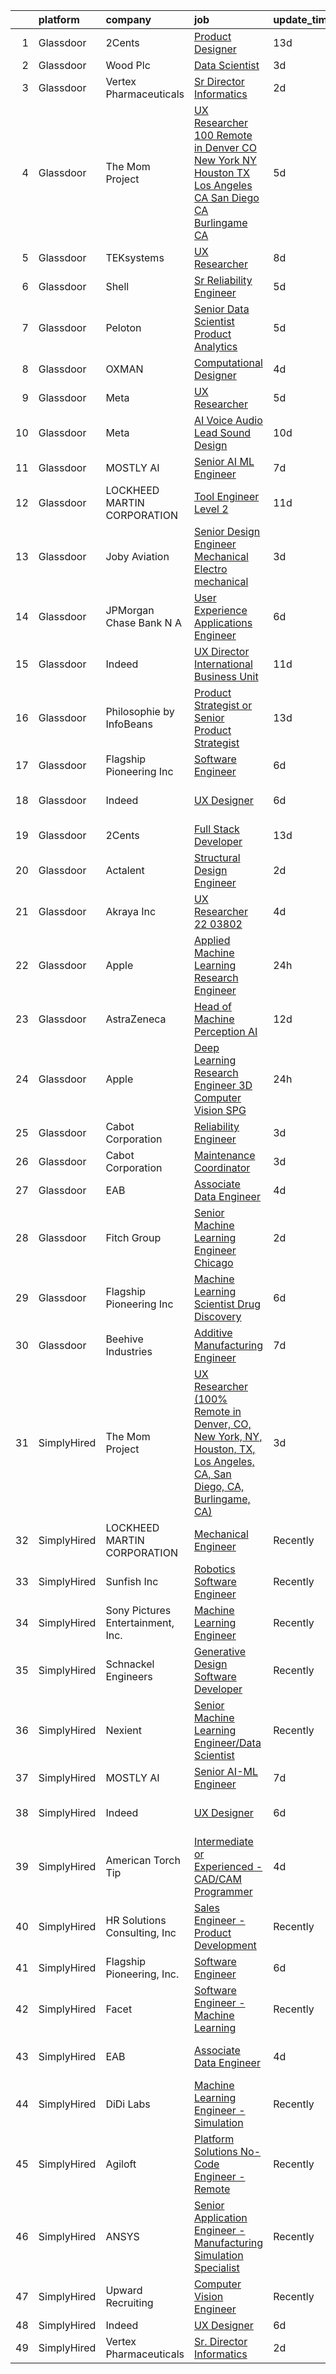 

|    | platform    | company                           | job                                                                                                                                                                                                                                                                                                                                                                                                                                                                                                                                                                                                                                                                                                                                                                                                                                                                                                                                                                                                                                                                                                                                                                                                                                                                                                                                                                            | update_time   | location                   |
|---:|:------------|:----------------------------------|:-------------------------------------------------------------------------------------------------------------------------------------------------------------------------------------------------------------------------------------------------------------------------------------------------------------------------------------------------------------------------------------------------------------------------------------------------------------------------------------------------------------------------------------------------------------------------------------------------------------------------------------------------------------------------------------------------------------------------------------------------------------------------------------------------------------------------------------------------------------------------------------------------------------------------------------------------------------------------------------------------------------------------------------------------------------------------------------------------------------------------------------------------------------------------------------------------------------------------------------------------------------------------------------------------------------------------------------------------------------------------------|:--------------|:---------------------------|
|  1 | Glassdoor   | 2Cents                            | [Product Designer](https://www.glassdoor.com/partner/jobListing.htm?pos=124&ao=1136043&s=58&guid=000001825836bd82bc56d233a3eb238c&src=GD_JOB_AD&t=SR&vt=w&ea=1&cs=1_c66473f6&cb=1659337359093&jobListingId=1008012892209&jrtk=3-0-1g9c3dfdskf1s802-1g9c3dfedihkk800-87ec4afc59254818-)                                                                                                                                                                                                                                                                                                                                                                                                                                                                                                                                                                                                                                                                                                                                                                                                                                                                                                                                                                                                                                                                                         | 13d           | Remote                     |
|  2 | Glassdoor   | Wood Plc                          | [Data Scientist](https://www.glassdoor.com/partner/jobListing.htm?pos=122&ao=1136043&s=58&guid=000001825836bd82bc56d233a3eb238c&src=GD_JOB_AD&t=SR&vt=w&cs=1_84842012&cb=1659337359093&jobListingId=1008036530570&jrtk=3-0-1g9c3dfdskf1s802-1g9c3dfedihkk800-23923f771389cd5c-)                                                                                                                                                                                                                                                                                                                                                                                                                                                                                                                                                                                                                                                                                                                                                                                                                                                                                                                                                                                                                                                                                                | 3d            | Houston, TX                |
|  3 | Glassdoor   | Vertex Pharmaceuticals            | [Sr  Director Informatics](https://www.glassdoor.com/partner/jobListing.htm?pos=102&ao=1110586&s=58&guid=000001825836bd82bc56d233a3eb238c&src=GD_JOB_AD&t=SR&vt=w&cs=1_772282ff&cb=1659337359090&jobListingId=1008038636642&cpc=BAEB662971763A76&jrtk=3-0-1g9c3dfdskf1s802-1g9c3dfedihkk800-8c6666baebe0c308--6NYlbfkN0DLSkztd4vtTiXJqeHSV6FQdAfV6v4UgVauYgd-fEjIKzcBdXAyD1pAqBYN21JT7FRNkXQlVRWH2X5r23gxL7hkcXW29DF7uqYarHl3-kBnk9wiy9VUUwrfFDE1bbGq-3WotvgzURLlkFs9D6HE7sYjcXuvRYf1-nGtTBsFro9MTM7U6bgnbvTTEz68L7docZYYjOKVc5eVjmthuEEJSXcr2CdzqvTmNlTaJXskQpX69FbdpeMszSehUuCocI6EqigILKF2DTJ5C-9fGcgwzzwmwksNvRcAmANCehkgvCC4X0BViM4-evTmCqnaYv1O7Jt-OXTG8bpbCJ7-OmGLZxN3l0_U7Yvmb8luE9Cy1dTzddwZ00R_jdCzrV6DvzHg9d1U8PaC99Y7CvDi6AjUBny7D5IlmonTtCkIUTEoAdOLI2JVCdI56o6Ms-u8Y3oDbbmSz8dNKVs-L37qwIVcNiWi3dp83xB-r7YK2bNrwBUSdpCHoOqkwfJCZOzWt221h5OLNdCMJhaIYO6bBIeAW3xGEwxXQJfR5eOC2Bzkdz34YQ%3D%3D)                                                                                                                                                                                                                                                                                                                                                                                                                                                                     | 2d            | Boston, MA                 |
|  4 | Glassdoor   | The Mom Project                   | [UX Researcher  100  Remote in Denver  CO  New York  NY  Houston  TX  Los Angeles  CA  San Diego  CA  Burlingame  CA ](https://www.glassdoor.com/partner/jobListing.htm?pos=105&ao=1110586&s=58&guid=000001825836bd82bc56d233a3eb238c&src=GD_JOB_AD&t=SR&vt=w&cs=1_c78dc63f&cb=1659337359091&jobListingId=1008031987405&cpc=47CFDC01B3F81FAC&jrtk=3-0-1g9c3dfdskf1s802-1g9c3dfedihkk800-1c0499f345ea7c01--6NYlbfkN0BDp_epf89aHDQhKpPegNJQ_ldQpEFZQsM9OcONMGxWx6pU56EKHF58QjVdAUvn2gXWmN-jNxj30fEr7ucrnnoWaA7GhknQKw_pX8S0ZudUP8iUsGOEcgiWeJ71eQ-LYoWGRxy4nYltpu0silshcAFbtVcOFlDuwSNbTCoZ9Q0pn10eRlBCyIjHQ6DAt-uoEBt3r_LLrNU3r8wdw5W2Pu8tCLuqy7FokBrjElTEckwh_l3YfBVQLoEoNnu5L5ECHAJ7xOLnTkgLXckz6yCvvrBq2Rf1EgeFd-AJrjCgkuHE770LetYwjy5O9Lt4P-K8hfVtTCv23kvVCoJRC4CuwK021dBpd9KOlDpIBWx2nAjHsrJn5F5r0LGQMdtXslI65IQFP_OdrRpZo1DAlfXoT3hcFxawO91uCPz3M3XfoC_Pz5pbreGQG_DlXT4QOhhyv93APlzH1PmuP-mk7DsVWm_4SYhE5DN5OQ6uDYLAxQfpa0FMXAvYS0mvrzwiCUmlugdZSYF97mKxXA3uKseTwfG6FMNCiyzqzdIDpLYUzrN-6Vvtni4dJBpWwgZ2umjgxdY%3D)                                                                                                                                                                                                                                                                                                                                                       | 5d            | Burlingame, CA             |
|  5 | Glassdoor   | TEKsystems                        | [UX Researcher](https://www.glassdoor.com/partner/jobListing.htm?pos=107&ao=1110586&s=58&guid=000001825836bd82bc56d233a3eb238c&src=GD_JOB_AD&t=SR&vt=w&cs=1_8e1daacd&cb=1659337359091&jobListingId=1008024266120&cpc=2CAED5C921A5F994&jrtk=3-0-1g9c3dfdskf1s802-1g9c3dfedihkk800-4a893de833f8edc7--6NYlbfkN0AuKz8EBO1xHDEL7V2YF9xF3dC_I9B9i-Zw2Jh8clPMK9BxhHDJszxSyW718EipT5OKVo0l8fGahg7JVHHTvhMl6NWgDS8cwN9dycP3fH88SEte35WzHnr9jI2zsKnd3aTaH-zb4Mlwe4dGjQZzahKkmSZE0za2Dzfn-JC1lqc6IDMnUy-JJeXOX-Bwa2Oc5Z-xe7EPoKePAjtAOVDm11NaNIocZcyCCSCOcxIeiKq_DYTpjFMUdEJyuEl9zaPACLV7NkDmZp1hJrCoMQbZeaPM7wN0Za3hHh0khiIgRMzpXs3i8cII9bDOl5PxWmWOqAOO0_ADJoNvb8Bfhx5wwgxYI0937R0E0S082cIjqjjQU6fztb8U216J9wfPeyK98DqnYgG_VkJozR2aKCjDViPyvkj2XtdD_8KPhl9FAJXFca5wf7CmOeBiXgpUhd4QD4wKzj-josEIrE2D27VZNu9-TEOyUvKtVAG-3ElfQ5cg7G9-s_VTj4KsfosVdIHQXDSJixfpiXcUPwkZRdtYdYMdDam_UB1QBVssXkp23KSe-6EFl8jn4eQL8Hda_2KzUhTBRB9KsnHGTF-KquerfgmRvfzW1kK5LZZxhL6Pu2jiF8zoFhv7UDCxDekmUG4NHPJwvzFUmmJ0k_RKnUAXWMqv31QF3M5hgQUsPi0yPz7LMRSLnHw_Pk4MUibQvI8ay-xCNv9BK-Oj9lTkL996KiGZv0PMiS_DpeOyFePtloi6JtzybjoqR4f3dOE1P9hezBWI7CYCyl7Z_wbXSrwTMkLT8mqFhY1Yl4-Ld-9R1Kvv0w7-ZYi8JHsPdUWRRXmH-l_NHTbuonkaXPWkVTaAOpqpCl05mQ9wM99llnK4i5ue_iAUugFOoqggNsypqcfhuYPmE-Q0l_TNX6Hz_WVZq3CUzcfFLNnxri2VK2ZFS808ekxqoMSuom6D7cBKIxBdqEk%3D)                                                              | 8d            | Sunnyvale, CA              |
|  6 | Glassdoor   | Shell                             | [Sr  Reliability Engineer](https://www.glassdoor.com/partner/jobListing.htm?pos=119&ao=1136043&s=58&guid=000001825836bd82bc56d233a3eb238c&src=GD_JOB_AD&t=SR&vt=w&cs=1_73abcb18&cb=1659337359092&jobListingId=1008029899798&jrtk=3-0-1g9c3dfdskf1s802-1g9c3dfedihkk800-ee9a156b97467a4f-)                                                                                                                                                                                                                                                                                                                                                                                                                                                                                                                                                                                                                                                                                                                                                                                                                                                                                                                                                                                                                                                                                      | 5d            | Deer Park, TX              |
|  7 | Glassdoor   | Peloton                           | [Senior Data Scientist  Product Analytics](https://www.glassdoor.com/partner/jobListing.htm?pos=126&ao=1136043&s=58&guid=000001825836bd82bc56d233a3eb238c&src=GD_JOB_AD&t=SR&vt=w&ea=1&cs=1_0e902407&cb=1659337359093&jobListingId=1008031118882&jrtk=3-0-1g9c3dfdskf1s802-1g9c3dfedihkk800-34c0eeadaf6cfe77-)                                                                                                                                                                                                                                                                                                                                                                                                                                                                                                                                                                                                                                                                                                                                                                                                                                                                                                                                                                                                                                                                 | 5d            | New York, NY               |
|  8 | Glassdoor   | OXMAN                             | [Computational Designer](https://www.glassdoor.com/partner/jobListing.htm?pos=118&ao=1136043&s=58&guid=000001825836bd82bc56d233a3eb238c&src=GD_JOB_AD&t=SR&vt=w&cs=1_5d75463a&cb=1659337359092&jobListingId=1008033942178&jrtk=3-0-1g9c3dfdskf1s802-1g9c3dfedihkk800-848e2986704e05c3-)                                                                                                                                                                                                                                                                                                                                                                                                                                                                                                                                                                                                                                                                                                                                                                                                                                                                                                                                                                                                                                                                                        | 4d            | New York, NY               |
|  9 | Glassdoor   | Meta                              | [UX Researcher](https://www.glassdoor.com/partner/jobListing.htm?pos=110&ao=1136043&s=58&guid=000001825836bd82bc56d233a3eb238c&src=GD_JOB_AD&t=SR&vt=w&ea=1&cs=1_2871a3cd&cb=1659337359092&jobListingId=1008031131369&jrtk=3-0-1g9c3dfdskf1s802-1g9c3dfedihkk800-7305b9d1fd1dfb42-)                                                                                                                                                                                                                                                                                                                                                                                                                                                                                                                                                                                                                                                                                                                                                                                                                                                                                                                                                                                                                                                                                            | 5d            | Remote                     |
| 10 | Glassdoor   | Meta                              | [AI Voice   Audio Lead  Sound Design](https://www.glassdoor.com/partner/jobListing.htm?pos=113&ao=1136043&s=58&guid=000001825836bd82bc56d233a3eb238c&src=GD_JOB_AD&t=SR&vt=w&cs=1_624eb7dc&cb=1659337359092&jobListingId=1008021120899&jrtk=3-0-1g9c3dfdskf1s802-1g9c3dfedihkk800-3742c42833676254-)                                                                                                                                                                                                                                                                                                                                                                                                                                                                                                                                                                                                                                                                                                                                                                                                                                                                                                                                                                                                                                                                           | 10d           | Menlo Park, CA             |
| 11 | Glassdoor   | MOSTLY AI                         | [Senior AI ML Engineer](https://www.glassdoor.com/partner/jobListing.htm?pos=117&ao=1136043&s=58&guid=000001825836bd82bc56d233a3eb238c&src=GD_JOB_AD&t=SR&vt=w&ea=1&cs=1_e2ec76aa&cb=1659337359092&jobListingId=1008025309635&jrtk=3-0-1g9c3dfdskf1s802-1g9c3dfedihkk800-8615a7f6e4c35cad-)                                                                                                                                                                                                                                                                                                                                                                                                                                                                                                                                                                                                                                                                                                                                                                                                                                                                                                                                                                                                                                                                                    | 7d            | Remote                     |
| 12 | Glassdoor   | LOCKHEED MARTIN CORPORATION       | [Tool Engineer   Level 2](https://www.glassdoor.com/partner/jobListing.htm?pos=111&ao=1136043&s=58&guid=000001825836bd82bc56d233a3eb238c&src=GD_JOB_AD&t=SR&vt=w&cs=1_4b297c8d&cb=1659337359092&jobListingId=1008018747791&jrtk=3-0-1g9c3dfdskf1s802-1g9c3dfedihkk800-600b37a8d9478360-)                                                                                                                                                                                                                                                                                                                                                                                                                                                                                                                                                                                                                                                                                                                                                                                                                                                                                                                                                                                                                                                                                       | 11d           | Marietta, GA               |
| 13 | Glassdoor   | Joby Aviation                     | [Senior Design Engineer  Mechanical Electro mechanical ](https://www.glassdoor.com/partner/jobListing.htm?pos=125&ao=1136043&s=58&guid=000001825836bd82bc56d233a3eb238c&src=GD_JOB_AD&t=SR&vt=w&cs=1_e2c6d93e&cb=1659337359093&jobListingId=1008036248338&jrtk=3-0-1g9c3dfdskf1s802-1g9c3dfedihkk800-8fdb00a8dfa08357-)                                                                                                                                                                                                                                                                                                                                                                                                                                                                                                                                                                                                                                                                                                                                                                                                                                                                                                                                                                                                                                                        | 3d            | Santa Cruz, CA             |
| 14 | Glassdoor   | JPMorgan Chase Bank  N A          | [User Experience   Applications Engineer](https://www.glassdoor.com/partner/jobListing.htm?pos=121&ao=1136043&s=58&guid=000001825836bd82bc56d233a3eb238c&src=GD_JOB_AD&t=SR&vt=w&cs=1_890e3e08&cb=1659337359092&jobListingId=1008029231570&jrtk=3-0-1g9c3dfdskf1s802-1g9c3dfedihkk800-387a33514749dd2a-)                                                                                                                                                                                                                                                                                                                                                                                                                                                                                                                                                                                                                                                                                                                                                                                                                                                                                                                                                                                                                                                                       | 6d            | Apple Valley, CA           |
| 15 | Glassdoor   | Indeed                            | [UX Director   International Business Unit](https://www.glassdoor.com/partner/jobListing.htm?pos=106&ao=1110586&s=58&guid=000001825836bd82bc56d233a3eb238c&src=GD_JOB_AD&t=SR&vt=w&cs=1_84ee8bce&cb=1659337359091&jobListingId=1008017405356&cpc=C4A69CCDBB3B9599&jrtk=3-0-1g9c3dfdskf1s802-1g9c3dfedihkk800-6692539eb64e030d--6NYlbfkN0CiRNM7CVr8YueLFKlzwbFWI0o7IjV438l4sVrvKZ0flpURU_mqoI8EbsK64YRr3OBmVELRUUeHvWSOYAAbIDZOcwVBESz_4r4uQwb7jykAK8gWDBv1yNCRt_65S__YGcKDeNRPpsqFj83DROfI5s5SgTa-Top28McJ3aGA6GUYLkxkrMe1V8r2BKBLXjoU1VHDZm_pFURgiRVSNbHt9x_xGTT-HO8CvM9HGMm35GgUkkWaOwZEkSJI6JbX0vhs5KXCk80gwx50TtVeG6GGisg9w9QuM8pbnEMN7Mqcfaf5pDMHZ4LI-_3uI5_6_aJVHYqhCS7M2egmnFkZzKKBF3H0unngp_--9e8j5pBEJR4ZadqWa3MfuVpFcUynmrYmCM7d49c-FcWUWKPGis7C7ZO5QLtelLV8Dv9EF40JuVkiS7gb7AibSai7YCmCDyT1PNTm4q4Hz3B9dL8UkU9OIfJLpAWi4HuCEKRyxj72T3ds3hhhljCzZ1e2ZN8xedTdF1o%3D)                                                                                                                                                                                                                                                                                                                                                                                                                                                                                                  | 11d           | New York, NY               |
| 16 | Glassdoor   | Philosophie by InfoBeans          | [Product Strategist or Senior Product Strategist](https://www.glassdoor.com/partner/jobListing.htm?pos=130&ao=1136043&s=58&guid=000001825836bd82bc56d233a3eb238c&src=GD_JOB_AD&t=SR&vt=w&ea=1&cs=1_c659c45f&cb=1659337359093&jobListingId=1008013555769&jrtk=3-0-1g9c3dfdskf1s802-1g9c3dfedihkk800-5bae6c35ec0bc05c-)                                                                                                                                                                                                                                                                                                                                                                                                                                                                                                                                                                                                                                                                                                                                                                                                                                                                                                                                                                                                                                                          | 13d           | Remote                     |
| 17 | Glassdoor   | Flagship Pioneering  Inc          | [Software Engineer](https://www.glassdoor.com/partner/jobListing.htm?pos=120&ao=1136043&s=58&guid=000001825836bd82bc56d233a3eb238c&src=GD_JOB_AD&t=SR&vt=w&ea=1&cs=1_9aa8d127&cb=1659337359092&jobListingId=1008028499413&jrtk=3-0-1g9c3dfdskf1s802-1g9c3dfedihkk800-8f1318815dcc21a0-)                                                                                                                                                                                                                                                                                                                                                                                                                                                                                                                                                                                                                                                                                                                                                                                                                                                                                                                                                                                                                                                                                        | 6d            | Somerville, MA             |
| 18 | Glassdoor   | Indeed                            | [UX Designer](https://www.glassdoor.com/partner/jobListing.htm?pos=103&ao=1110586&s=58&guid=000001825836bd82bc56d233a3eb238c&src=GD_JOB_AD&t=SR&vt=w&cs=1_988d4dc6&cb=1659337359090&jobListingId=1008028578102&cpc=451933188B21919D&jrtk=3-0-1g9c3dfdskf1s802-1g9c3dfedihkk800-2cc1071fb75654da--6NYlbfkN0CiRNM7CVr8YueLFKlzwbFWI0o7IjV438l4sVrvKZ0flpURU_mqoI8EbsK64YRr3OBYYZalZrIwKssoeo6VoDij59fqsdwtzHKpuAN9G1807uO77Tfa8ejE6RtPKcGioDYAYwx3GOtjJTokwiiBuVm99tnuj5zhfnh0G4p44u-VeDzF1xhHbpl1WSAnA2ClJkmLAHwuPztin0ixw6b_aE1l6eJmR1Wx1-Izx51sJxlJAknHVG28DKwhVZjhiuamwpmRA-Rn2q5-TX93FLPaZCY17MTgJV-R2_eqznt3MhO4pTP8KYRw3R3LjO_k4du2GURYBihDWPTa3xvGro8nAImhNq7vN5rxOtutimjJYFoS05OUQIDBPDBTcLDUhUApr9eM-jkEgT1BN4kjZx4YfQbHpS1GFeZHWNZwa6KyEyQHHbtSp6lgJVDQAc65IwV8q_2qZvgjV5pTegyWJ3i8wXrAWbpsKLlsjc6aHCc2DfuXs_9rCsSSdlGs62gZePY-hhZkaifRxwJotT2Wurkca6Le)                                                                                                                                                                                                                                                                                                                                                                                                                                                                                                              | 6d            | San Francisco, CA          |
| 19 | Glassdoor   | 2Cents                            | [Full Stack Developer](https://www.glassdoor.com/partner/jobListing.htm?pos=123&ao=1136043&s=58&guid=000001825836bd82bc56d233a3eb238c&src=GD_JOB_AD&t=SR&vt=w&ea=1&cs=1_cf7dbf40&cb=1659337359093&jobListingId=1008012892026&jrtk=3-0-1g9c3dfdskf1s802-1g9c3dfedihkk800-85534a6b2d893294-)                                                                                                                                                                                                                                                                                                                                                                                                                                                                                                                                                                                                                                                                                                                                                                                                                                                                                                                                                                                                                                                                                     | 13d           | Remote                     |
| 20 | Glassdoor   | Actalent                          | [Structural Design Engineer](https://www.glassdoor.com/partner/jobListing.htm?pos=104&ao=1110586&s=58&guid=000001825836bd82bc56d233a3eb238c&src=GD_JOB_AD&t=SR&vt=w&ea=1&cs=1_578395ac&cb=1659337359091&jobListingId=1008038840490&cpc=F4EED0218A761C36&jrtk=3-0-1g9c3dfdskf1s802-1g9c3dfedihkk800-f6a32cf7d19a101e--6NYlbfkN0ChYVx_I3yfZ_JDY3EFoivtqvi_stwnZ_kRt8Dowt_l_d1ydueao4NE-oUleRJ4yhgvVGo_PNpngfkLThmscqKZKzvVNlbkUpL1tW_1xz3vPnAE2UMZGhXvO-P83DzR06vIuqBov46uWujTpiRh2-QQ4gWDh7Q2ZFQ3F5fbdeSsAy7mjwLrd_ghFPwcm02XjdjJSnDEhW9gDbKGR2hnkidyh6VNJZPjmOGiErYSgcyv64o1XjFTZlPVvBkNXj3Mz6VBKdZbNxWMmqoc5eibdtFdmuQBa6pUu03M_biiZph9Fi8tfMK9kEfyQtyZi0sqLSaPu6llJbfeWutGWAjB-ekoDiNgcYVhDFN5IBpIeRV9gHh6MSBhrjy0m-KDEQYkIQLaHHqGLkbuRmubWDftLNGf2t28tczagxJjOo4XThERkIwz_NU3dbfcSsiMQym8hI6Tw1w6J04YBXMS2y6A2hWzK3LdoUzj73hujCD57bcXnVoY3mk9eLWDENzAb0CRI1x9kxT4r0GOyJU1kaavLCvqy8eRIJrWs9nqjSPRaSO3xcY0cJFF44Me-V6ZQzlvAlDrlTxffJunQuSioKOR6-10wbeyCHYjJTi-5shsn9SZ1a8dqWcJvGm0KcCPru8oLqNpPifGdB07PbKRwS2DcDQgDv87-oMqLx5sEVP7qlt28BU1qigAnm2C7d3ltDatAMXkFdQRIs0cKkmaO4lngJUVIczIlHQgpzm8EqvHyT1KmuMEE0WUpMHYg40NcG3ImX2-syZWJNO0hHGcN0SYf_LqA-dlzDLb3drEj7PgbRvZOJNbQ8Uir3lFzN7hMfha2NHFAGOMtvY-uMn_xrNecvYqk3PAQJFB7e8aHp0mZhRNunCv7ToJIdfgGReDxuwuxZ2ZfiqpWEw9tj_o1hb1RzzcNIaLkEy8MeC4crFlBdxE3cXPHOSVsULRuS0194sTIn1f4D1PTqNAS9i2pcEMNPMJ)                          | 2d            | Ridley Park, PA            |
| 21 | Glassdoor   | Akraya Inc                        | [UX Researcher   22 03802](https://www.glassdoor.com/partner/jobListing.htm?pos=115&ao=1136043&s=58&guid=000001825836bd82bc56d233a3eb238c&src=GD_JOB_AD&t=SR&vt=w&cs=1_2b669d2b&cb=1659337359092&jobListingId=1008033552694&jrtk=3-0-1g9c3dfdskf1s802-1g9c3dfedihkk800-db53e58057eee83a-)                                                                                                                                                                                                                                                                                                                                                                                                                                                                                                                                                                                                                                                                                                                                                                                                                                                                                                                                                                                                                                                                                      | 4d            | Mountain View, CA          |
| 22 | Glassdoor   | Apple                             | [Applied Machine Learning Research Engineer](https://www.glassdoor.com/partner/jobListing.htm?pos=101&ao=1110586&s=58&guid=000001825836bd82bc56d233a3eb238c&src=GD_JOB_AD&t=SR&vt=w&cs=1_f6f910ac&cb=1659337359089&jobListingId=1008040016952&cpc=47CFDC01B3F81FAC&jrtk=3-0-1g9c3dfdskf1s802-1g9c3dfedihkk800-80634c36c4f4b8fe--6NYlbfkN0BvKrLyj5gPmtZO9T8euul8TCxuuKNOtzRJOomxnwSEodTz2Bc-sPZl8WPllYOnI2jf4S4gHxb_xZ9S6tAcwRgiAvfl-FLhQWxMOk2aQ5WNRGZUF1RL6UTlOl9uoOZSsi_TYpJbJpWxkQB1ILyD6bDCnTL8Fy4LK8CPlQLejhrXiV87HOyeFF6OPTrKLR_ZInCQ8HmBQTSviWtPVze7i51dGmkusSFdhbjtl4Kk28O5Khmvy87qs3uIE70s7KuqoR0RtA8gZzEBZdHMAE6Z-eymLcCxcYj2ixG72sOCV2wnUya5hR_gKEqrikco0nUT26xczF0Hf11QsjuiKUFnuKJs5giF-XxtIIFevrqXZRzREbGeHIUWYUVXqF_Dxhz5EI1bErqsHFFxtB-Eqlwk0O1wLeJIpFuGiDh8sQxJPoLZApTN2KTjXQFHWm8iP4lKlmXzQ52QgRfcd6t-dg8btHrLPL_zNi-KDHC9SPlIoYyL8N3G6EeTyBImigQc4iA2e4ETgDZiV2LGALIKaCtx0fDmgP70GLtHmKQ8PyuXkXO8kKrTv_OXad9q8FAY-B0iXBLSKfknsm_EivzD425cFXPtlENIKaC8R8Mm1dXD6mOTReWtLMkMJk8O6f-LfNA6xQzpUsquGFI7meWx6u5w5x6kKDbKu4rNV9AaeGeBhHu9TtJnntggrU-YaL3ophcRSh3HOib-hWxB1vE30Op2wDWT8Q1_qh4xF9Nt4NF04nrv-gh_ljRBRUmrpwW07CRDVuy-vr0M2fuE1Rb8R20-hnK55DnKMzFBcihOgidU2A_f3kBMqYdfk_XDkOILWxtxgDAjDoBCCIsvj1nwA5vBidVbJAX1qT_YuxH_kinjRAbc-n5Z8hhcgj026ubJRCiuIFjxopj83KSi7rPna16zy5Hupo2Qr4_AwMVWcaq-SfuBeF-q-nsOxGIqEGU_jiwjXLz3HxVT4FREKFG6eurKGYc_EnOXTumBpBM%3D) | 24h           | San Diego, CA              |
| 23 | Glassdoor   | AstraZeneca                       | [Head of Machine Perception  AI](https://www.glassdoor.com/partner/jobListing.htm?pos=127&ao=1136043&s=58&guid=000001825836bd82bc56d233a3eb238c&src=GD_JOB_AD&t=SR&vt=w&cs=1_8fd0a7a2&cb=1659337359093&jobListingId=1008013808913&jrtk=3-0-1g9c3dfdskf1s802-1g9c3dfedihkk800-94cac11f5079832c-)                                                                                                                                                                                                                                                                                                                                                                                                                                                                                                                                                                                                                                                                                                                                                                                                                                                                                                                                                                                                                                                                                | 12d           | Gaithersburg, MD           |
| 24 | Glassdoor   | Apple                             | [Deep Learning Research Engineer  3D Computer Vision   SPG](https://www.glassdoor.com/partner/jobListing.htm?pos=108&ao=1136043&s=58&guid=000001825836bd82bc56d233a3eb238c&src=GD_JOB_AD&t=SR&vt=w&cs=1_ec416558&cb=1659337359091&jobListingId=1008042613473&jrtk=3-0-1g9c3dfdskf1s802-1g9c3dfedihkk800-f7150ef33d2e42fe-)                                                                                                                                                                                                                                                                                                                                                                                                                                                                                                                                                                                                                                                                                                                                                                                                                                                                                                                                                                                                                                                     | 24h           | Cupertino, CA              |
| 25 | Glassdoor   | Cabot Corporation                 | [Reliability Engineer](https://www.glassdoor.com/partner/jobListing.htm?pos=109&ao=1136043&s=58&guid=000001825836bd82bc56d233a3eb238c&src=GD_JOB_AD&t=SR&vt=w&cs=1_b9d0eabe&cb=1659337359091&jobListingId=1008036530734&jrtk=3-0-1g9c3dfdskf1s802-1g9c3dfedihkk800-ad10ca3c5e47b93c-)                                                                                                                                                                                                                                                                                                                                                                                                                                                                                                                                                                                                                                                                                                                                                                                                                                                                                                                                                                                                                                                                                          | 3d            | Tuscola, IL                |
| 26 | Glassdoor   | Cabot Corporation                 | [Maintenance Coordinator](https://www.glassdoor.com/partner/jobListing.htm?pos=116&ao=1136043&s=58&guid=000001825836bd82bc56d233a3eb238c&src=GD_JOB_AD&t=SR&vt=w&cs=1_ec7af5dd&cb=1659337359092&jobListingId=1008036530741&jrtk=3-0-1g9c3dfdskf1s802-1g9c3dfedihkk800-a41b34d9549c678a-)                                                                                                                                                                                                                                                                                                                                                                                                                                                                                                                                                                                                                                                                                                                                                                                                                                                                                                                                                                                                                                                                                       | 3d            | Carrollton, KY             |
| 27 | Glassdoor   | EAB                               | [Associate Data Engineer](https://www.glassdoor.com/partner/jobListing.htm?pos=114&ao=1136043&s=58&guid=000001825836bd82bc56d233a3eb238c&src=GD_JOB_AD&t=SR&vt=w&cs=1_03f4ecfd&cb=1659337359092&jobListingId=1008033097410&jrtk=3-0-1g9c3dfdskf1s802-1g9c3dfedihkk800-1fc9c319cbc7e726-)                                                                                                                                                                                                                                                                                                                                                                                                                                                                                                                                                                                                                                                                                                                                                                                                                                                                                                                                                                                                                                                                                       | 4d            | Remote                     |
| 28 | Glassdoor   | Fitch Group                       | [Senior Machine Learning Engineer  Chicago](https://www.glassdoor.com/partner/jobListing.htm?pos=128&ao=1136043&s=58&guid=000001825836bd82bc56d233a3eb238c&src=GD_JOB_AD&t=SR&vt=w&cs=1_98a3560a&cb=1659337359093&jobListingId=1008038801591&jrtk=3-0-1g9c3dfdskf1s802-1g9c3dfedihkk800-f3bf3c94087b8487-)                                                                                                                                                                                                                                                                                                                                                                                                                                                                                                                                                                                                                                                                                                                                                                                                                                                                                                                                                                                                                                                                     | 2d            | Chicago, IL                |
| 29 | Glassdoor   | Flagship Pioneering  Inc          | [Machine Learning Scientist  Drug Discovery](https://www.glassdoor.com/partner/jobListing.htm?pos=129&ao=1136043&s=58&guid=000001825836bd82bc56d233a3eb238c&src=GD_JOB_AD&t=SR&vt=w&cs=1_198bb166&cb=1659337359093&jobListingId=1008028988616&jrtk=3-0-1g9c3dfdskf1s802-1g9c3dfedihkk800-711180781a7c4d72-)                                                                                                                                                                                                                                                                                                                                                                                                                                                                                                                                                                                                                                                                                                                                                                                                                                                                                                                                                                                                                                                                    | 6d            | Cambridge, MA              |
| 30 | Glassdoor   | Beehive Industries                | [Additive Manufacturing Engineer](https://www.glassdoor.com/partner/jobListing.htm?pos=112&ao=1136043&s=58&guid=000001825836bd82bc56d233a3eb238c&src=GD_JOB_AD&t=SR&vt=w&ea=1&cs=1_69e102d7&cb=1659337359092&jobListingId=1008025282792&jrtk=3-0-1g9c3dfdskf1s802-1g9c3dfedihkk800-b06b90d79097ace9-)                                                                                                                                                                                                                                                                                                                                                                                                                                                                                                                                                                                                                                                                                                                                                                                                                                                                                                                                                                                                                                                                          | 7d            | Denver, CO                 |
| 31 | SimplyHired | The Mom Project                   | [UX Researcher (100% Remote in Denver, CO, New York, NY, Houston, TX, Los Angeles, CA, San Diego, CA, Burlingame, CA)](https://www.simplyhired.com/job/zko3yrPsuePMlTQGknN5VEtUcrJF_glk516EOHUzWP-rI1pBFbzL7w?q=generative+engineer)                                                                                                                                                                                                                                                                                                                                                                                                                                                                                                                                                                                                                                                                                                                                                                                                                                                                                                                                                                                                                                                                                                                                           | 3d            | Denver, CO                 |
| 32 | SimplyHired | LOCKHEED MARTIN CORPORATION       | [Mechanical Engineer](https://www.simplyhired.com/job/DrdYSViEOJmm8VeD-CAIA2QkqGdQTsm45767GHFQXICe0v2HYKc4dg?q=generative+engineer)                                                                                                                                                                                                                                                                                                                                                                                                                                                                                                                                                                                                                                                                                                                                                                                                                                                                                                                                                                                                                                                                                                                                                                                                                                            | Recently      | Liverpool, NY              |
| 33 | SimplyHired | Sunfish Inc                       | [Robotics Software Engineer](https://www.simplyhired.com/job/uORP5XUipJJUnbF-0CDiJ-m-dDd3MsiTpQjz_D6JSkuN631A3EvZYw?q=generative+engineer)                                                                                                                                                                                                                                                                                                                                                                                                                                                                                                                                                                                                                                                                                                                                                                                                                                                                                                                                                                                                                                                                                                                                                                                                                                     | Recently      | Austin, TX                 |
| 34 | SimplyHired | Sony Pictures Entertainment, Inc. | [Machine Learning Engineer](https://www.simplyhired.com/job/1mkmtfVm38EXu_WCSks_O1UMMVKAqKz4u6-x3sE7hm3GuXwOE4k48w?q=generative+engineer)                                                                                                                                                                                                                                                                                                                                                                                                                                                                                                                                                                                                                                                                                                                                                                                                                                                                                                                                                                                                                                                                                                                                                                                                                                      | Recently      | Culver City, CA            |
| 35 | SimplyHired | Schnackel Engineers               | [Generative Design Software Developer](https://www.simplyhired.com/job/KE0-EPFCtTp8eniWTTdVA6iqehRWfXqNBvdE0wHECgCONieSBqtj5A?q=generative+engineer)                                                                                                                                                                                                                                                                                                                                                                                                                                                                                                                                                                                                                                                                                                                                                                                                                                                                                                                                                                                                                                                                                                                                                                                                                           | Recently      | Omaha, NE                  |
| 36 | SimplyHired | Nexient                           | [Senior Machine Learning Engineer/Data Scientist](https://www.simplyhired.com/job/rEHo2ohZH0_2V7EEME759lThW0REzM5Ywk5Tjo_Gz_odk18OPYplVA?q=generative+engineer)                                                                                                                                                                                                                                                                                                                                                                                                                                                                                                                                                                                                                                                                                                                                                                                                                                                                                                                                                                                                                                                                                                                                                                                                                | Recently      | Ann Arbor, MI              |
| 37 | SimplyHired | MOSTLY AI                         | [Senior AI-ML Engineer](https://www.simplyhired.com/job/1KTyrTu7ImS4EvyfHtVSGQ0Ydo4-T-H_ObHpwg9341w7xeWFFYI8zA?q=generative+engineer)                                                                                                                                                                                                                                                                                                                                                                                                                                                                                                                                                                                                                                                                                                                                                                                                                                                                                                                                                                                                                                                                                                                                                                                                                                          | 7d            | Remote                     |
| 38 | SimplyHired | Indeed                            | [UX Designer](https://www.simplyhired.com/job/m-m24AO7tM3aMneMLRgcy5VxxRROCgKU3qR5M7-vJUZeBuHz_d5-yA?q=generative+engineer)                                                                                                                                                                                                                                                                                                                                                                                                                                                                                                                                                                                                                                                                                                                                                                                                                                                                                                                                                                                                                                                                                                                                                                                                                                                    | 6d            | United States +4 locations |
| 39 | SimplyHired | American Torch Tip                | [Intermediate or Experienced - CAD/CAM Programmer](https://www.simplyhired.com/job/ifV5vJ5oIJ-RFxVjcNkr2FGqpGsMGx_xuALRe694-z420ejluC13oA?q=generative+engineer)                                                                                                                                                                                                                                                                                                                                                                                                                                                                                                                                                                                                                                                                                                                                                                                                                                                                                                                                                                                                                                                                                                                                                                                                               | 4d            | Bradenton, FL              |
| 40 | SimplyHired | HR Solutions Consulting, Inc      | [Sales Engineer - Product Development](https://www.simplyhired.com/job/rpFE5MaZswcnKsII82cyD7Oav5ZNtbyLELzQ2fRaf2-O5diJr9V0Pg?q=generative+engineer)                                                                                                                                                                                                                                                                                                                                                                                                                                                                                                                                                                                                                                                                                                                                                                                                                                                                                                                                                                                                                                                                                                                                                                                                                           | Recently      | Melbourne, FL              |
| 41 | SimplyHired | Flagship Pioneering, Inc.         | [Software Engineer](https://www.simplyhired.com/job/FDPA63ZfQsNl01Mw4jN2tkBhdOG8oq02K_VT1OAundZ58idXougfWg?q=generative+engineer)                                                                                                                                                                                                                                                                                                                                                                                                                                                                                                                                                                                                                                                                                                                                                                                                                                                                                                                                                                                                                                                                                                                                                                                                                                              | 6d            | Somerville, MA             |
| 42 | SimplyHired | Facet                             | [Software Engineer - Machine Learning](https://www.simplyhired.com/job/rRl7LpYqGiIowLAwzbrNzMgXtXTFbKgtp-z9fo66PKEqX4Q6nYlO_w?q=generative+engineer)                                                                                                                                                                                                                                                                                                                                                                                                                                                                                                                                                                                                                                                                                                                                                                                                                                                                                                                                                                                                                                                                                                                                                                                                                           | Recently      | San Francisco, CA          |
| 43 | SimplyHired | EAB                               | [Associate Data Engineer](https://www.simplyhired.com/job/_Gqeqd5PTTBMBatc3VQa6ZYOdvIx2Zt5QIvBDbdbmH1-1bRcNwkFrg?q=generative+engineer)                                                                                                                                                                                                                                                                                                                                                                                                                                                                                                                                                                                                                                                                                                                                                                                                                                                                                                                                                                                                                                                                                                                                                                                                                                        | 4d            | Richmond, VA +3 locations  |
| 44 | SimplyHired | DiDi Labs                         | [Machine Learning Engineer - Simulation](https://www.simplyhired.com/job/0FIFJ4YUalf3s40eXZAFHstJJzH20E2rQROkdnoUTMS249LqvIcPrw?q=generative+engineer)                                                                                                                                                                                                                                                                                                                                                                                                                                                                                                                                                                                                                                                                                                                                                                                                                                                                                                                                                                                                                                                                                                                                                                                                                         | Recently      | Mountain View, CA          |
| 45 | SimplyHired | Agiloft                           | [Platform Solutions No-Code Engineer - Remote](https://www.simplyhired.com/job/SUGGJGzkn5JrK383cEtKnEp1Zv9-X1mUVDTT3nyKpnRujp1rePHl0w?q=generative+engineer)                                                                                                                                                                                                                                                                                                                                                                                                                                                                                                                                                                                                                                                                                                                                                                                                                                                                                                                                                                                                                                                                                                                                                                                                                   | Recently      | United States              |
| 46 | SimplyHired | ANSYS                             | [Senior Application Engineer - Manufacturing Simulation Specialist](https://www.simplyhired.com/job/harcZm2dcrOF01wMhLDzB8-dfHAL0Ua78k36FYurmVhCE9xUWb0PBg?q=generative+engineer)                                                                                                                                                                                                                                                                                                                                                                                                                                                                                                                                                                                                                                                                                                                                                                                                                                                                                                                                                                                                                                                                                                                                                                                              | Recently      | Evanston, IL               |
| 47 | SimplyHired | Upward Recruiting                 | [Computer Vision Engineer](https://www.simplyhired.com/job/rkCRw4L7zZyIjOI7zDuN7ivicgLG8hqhk8yOpjOy7-yVCSDmzkL6ow?q=generative+engineer)                                                                                                                                                                                                                                                                                                                                                                                                                                                                                                                                                                                                                                                                                                                                                                                                                                                                                                                                                                                                                                                                                                                                                                                                                                       | Recently      | Remote                     |
| 48 | SimplyHired | Indeed                            | [UX Designer](https://www.simplyhired.com/job/m-m24AO7tM3aMneMLRgcy5VxxRROCgKU3qR5M7-vJUZeBuHz_d5-yA?q=generative+engineer)                                                                                                                                                                                                                                                                                                                                                                                                                                                                                                                                                                                                                                                                                                                                                                                                                                                                                                                                                                                                                                                                                                                                                                                                                                                    | 6d            | United States              |
| 49 | SimplyHired | Vertex Pharmaceuticals            | [Sr. Director Informatics](https://www.simplyhired.com/job/7ki_QfcC-rOjhOjjLHU5F-oAUytvSigSSWgPdzdndtEJ6PRzrTi_Zw?q=generative+engineer)                                                                                                                                                                                                                                                                                                                                                                                                                                                                                                                                                                                                                                                                                                                                                                                                                                                                                                                                                                                                                                                                                                                                                                                                                                       | 2d            | Boston, MA                 |